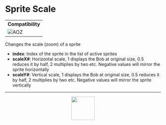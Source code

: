 # Sprite Scale
<table><tr><td colspan="2"><b>Compatibility</b></td></tr><tr><td><img src="https://drive.google.com/uc?export=view&id=1NbXQFq8_hw18wZSmQiAaH8PEkx0iN0ue" valign="center" all="AOZ" title="AOZ" /></td></tr></table>

Changes the scale (zoom) of a sprite
- **index**: Index of the sprite in the list of active sprites
- **scaleX#**: Horizontal scale, 1 displays the Bob at original size, 0.5 reduces it by half, 2 multiplies by two etc. Negative values will mirror the sprite horizontally
- **scaleY#**: Vertical scale, 1 displays the Bob at original size, 0.5 reduces it by half, 2 multiplies by two etc. Negative values will mirror the sprite vertically
---
<p align="center"><img valign="middle" width="76px" src="https://drive.google.com/uc?export=view&id=1c2KO0LJpvMS9X9CAGV6dOfciR7OWhdKA" /></p>